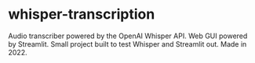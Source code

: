 # whisper-transcription
Audio transcriber powered by the OpenAI Whisper API. Web GUI powered by Streamlit. Small project built to test Whisper and Streamlit out. Made in 2022.
